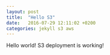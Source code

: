 ```yaml
---
layout: post
title:  "Hello S3"
date:   2016-07-29 12:11:02 +0200
categories: jekyll s3 aws
---
```


Hello world! S3 deployment is working!
